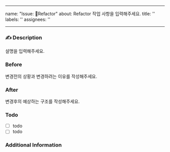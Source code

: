  ---
name: "Issue: 🔨Refactor"
about: Refactor 작업 사항을 입력해주세요.
title: ''
labels: ''
assignees: ''

---

###  ✍ Description
설명을 입력해주세요.


### Before
변경전의 상황과 변경하려는 이유를 작성해주세요.


### After
변경후의 예상하는 구조를 작성해주세요.


### Todo
- [ ] todo
- [ ] todo

### Additional Information